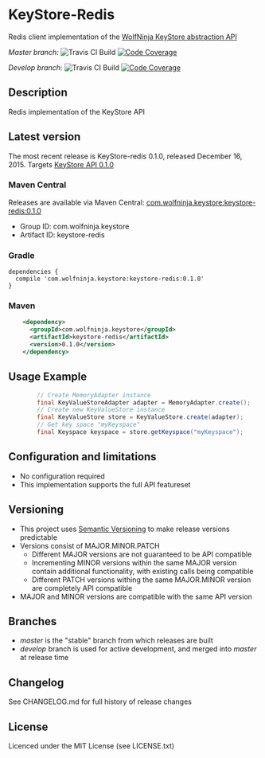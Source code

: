 # KeyStore-Redis
Redis client implementation of the [WolfNinja KeyStore abstraction API](http://github.com/wolfninja/KeyStore)

*Master branch:*
![Travis CI Build](https://img.shields.io/travis/wolfninja/KeyStore-redis.svg)
[![Code Coverage](https://img.shields.io/codecov/c/github/wolfninja/KeyStore-redis.svg)](https://codecov.io/github/wolfninja/KeyStore-redis)

*Develop branch:*
![Travis CI Build](https://img.shields.io/travis/wolfninja/KeyStore-redis/develop.svg)
[![Code Coverage](https://img.shields.io/codecov/c/github/wolfninja/KeyStore-redis/develop.svg)](https://codecov.io/github/wolfninja/KeyStore-redis?branch=develop)

## Description
Redis implementation of the KeyStore API

## Latest version
The most recent release is KeyStore-redis 0.1.0, released December 16, 2015. Targets [KeyStore API 0.1.0](https://github.com/wolfninja/KeyStore/tree/v0.1.0)

### Maven Central
Releases are available via Maven Central: [com.wolfninja.keystore:keystore-redis:0.1.0](http://search.maven.org/#artifactdetails|com.wolfninja.keystore|keystore-redis|0.1.0|bundle)

* Group ID: com.wolfninja.keystore
* Artifact ID: keystore-redis

### Gradle

```
dependencies {
  compile 'com.wolfninja.keystore:keystore-redis:0.1.0'
}
```

### Maven
```xml
    <dependency>
      <groupId>com.wolfninja.keystore</groupId>
      <artifactId>keystore-redis</artifactId>
      <version>0.1.0</version>
    </dependency>
```

## Usage Example
```java
		// Create MemoryAdapter instance
		final KeyValueStoreAdapter adapter = MemoryAdapter.create();
		// Create new KeyValueStore instance
		final KeyValueStore store = KeyValueStore.create(adapter);
		// Get key space "myKeyspace"
		final Keyspace keyspace = store.getKeyspace("myKeyspace");
```

## Configuration and limitations
- No configuration required
- This implementation supports the full API featureset

## Versioning
- This project uses [Semantic Versioning](http://semver.org/) to make release versions predictable
- Versions consist of MAJOR.MINOR.PATCH
  - Different MAJOR versions are not guaranteed to be API compatible
  - Incrementing MINOR versions within the same MAJOR version contain additional functionality, with existing calls being compatible
  - Different PATCH versions withing the same MAJOR.MINOR version are completely API compatible
- MAJOR and MINOR versions are compatible with the same API version

## Branches
- *master* is the "stable" branch from which releases are built
- *develop* branch is used for active development, and merged into *master* at release time


## Changelog
See CHANGELOG.md for full history of release changes

## License
Licenced under the MIT License (see LICENSE.txt)
